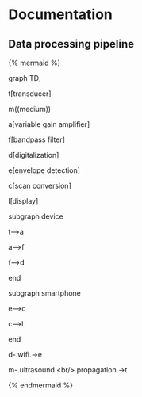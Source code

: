 # Documentation

## Data processing pipeline

{% mermaid %}

graph TD;

t\[transducer\]

m\(\(medium\)\)

a\[variable gain amplifier\]

f\[bandpass filter\]

d\[digitalization\]

e\[envelope detection\]

c\[scan conversion\]

l\[display\]



subgraph device

t--&gt;a

a--&gt;f

f--&gt;d

end



subgraph smartphone 

e--&gt;c

c--&gt;l

end



d-.wifi.-&gt;e

m-.ultrasound &lt;br/&gt; propagation.-&gt;t



{% endmermaid %}







